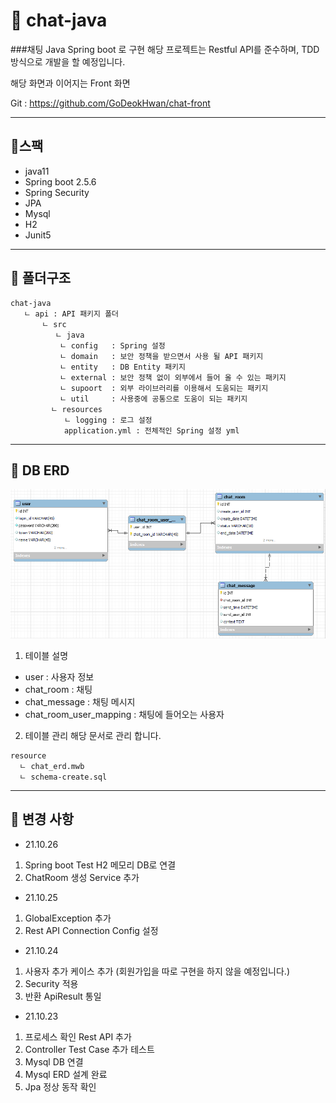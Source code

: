 # 🤺 chat-java
###채팅 Java Spring boot 로 구현
해당 프로젝트는 Restful API를 준수하며, TDD 방식으로 개발을 할 예정입니다.

해당 화면과 이어지는 Front 화면

Git : https://github.com/GoDeokHwan/chat-front

***
## 📜스팩

- java11
- Spring boot 2.5.6
- Spring Security
- JPA
- Mysql
- H2
- Junit5

***
## 📜 폴더구조

```
chat-java
   ㄴ api : API 패키지 폴더
       ㄴ src
          ㄴ java 
           ㄴ config   : Spring 설정
           ㄴ domain   : 보안 정책을 받으면서 사용 될 API 패키지
           ㄴ entity   : DB Entity 패키지 
           ㄴ external : 보안 정책 없이 외부에서 들어 올 수 있는 패키지
           ㄴ supoort  : 외부 라이브러리를 이용해서 도움되는 패키지 
           ㄴ util     : 사용중에 공통으로 도움이 되는 패키지
         ㄴ resources
            ㄴ logging : 로그 설정 
            application.yml : 전체적인 Spring 설정 yml            
```
***
## 📜 DB ERD
![img.png](img.png)

1. 테이블 설명
- user : 사용자 정보
- chat_room : 채팅
- chat_message : 채팅 메시지
- chat_room_user_mapping : 채팅에 들어오는 사용자

2. 테이블 관리 해당 문서로 관리 합니다.
```
resource
  ㄴ chat_erd.mwb
  ㄴ schema-create.sql
```


***
## 📜 변경 사항
- 21.10.26
1. Spring boot Test H2 메모리 DB로 연결 
2. ChatRoom 생성 Service 추가 

- 21.10.25
1. GlobalException 추가
2. Rest API Connection Config 설정 

- 21.10.24
1. 사용자 추가 케이스 추가 (회원가입을 따로 구현을 하지 않을 예정입니다.)
2. Security 적용 
3. 반환 ApiResult 통일 

- 21.10.23
1. 프로세스 확인 Rest API 추가
2. Controller Test Case 추가 테스트 
3. Mysql DB 연결
4. Mysql ERD 설계 완료 
5. Jpa 정상 동작 확인